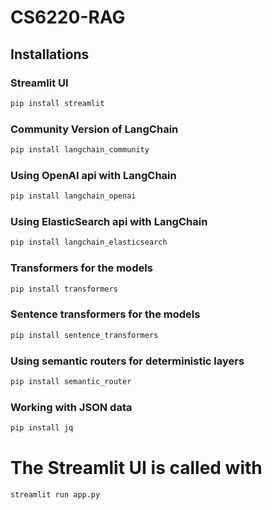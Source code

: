 # CS6220-RAG

## Installations 

### Streamlit UI
```sh
pip install streamlit
```

### Community Version of LangChain
```sh
pip install langchain_community
```

### Using OpenAI api with LangChain 
```sh
pip install langchain_openai
```


### Using ElasticSearch api with LangChain 
```sh
pip install langchain_elasticsearch
```

### Transformers for the models
```sh
pip install transformers
```

### Sentence transformers for the models
```sh
pip install sentence_transformers
```


### Using semantic routers for deterministic layers
```sh
pip install semantic_router
```


### Working with JSON data
```sh
pip install jq
```

# The Streamlit UI is called with 
```sh
streamlit run app.py
```
